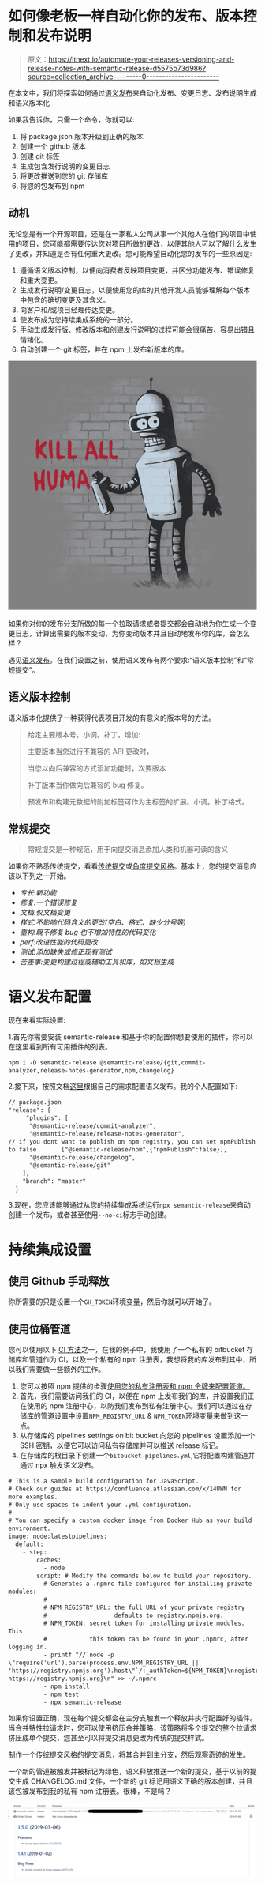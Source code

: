 # 如何像老板一样自动化你的发布、版本控制和发布说明

> 原文：<https://itnext.io/automate-your-releases-versioning-and-release-notes-with-semantic-release-d5575b73d986?source=collection_archive---------0----------------------->

在本文中，我们将探索如何通过[语义发布](https://github.com/semantic-release/semantic-release)来自动化发布、变更日志、发布说明生成和语义版本化

如果我告诉你，只需一个命令，你就可以:

1.  将 package.json 版本升级到正确的版本
2.  创建一个 github 版本
3.  创建 git 标签
4.  生成包含发行说明的变更日志
5.  将更改推送到您的 git 存储库
6.  将您的包发布到 npm

## 动机

无论您是有一个开源项目，还是在一家私人公司从事一个其他人在他们的项目中使用的项目，您可能都需要传达您对项目所做的更改，以便其他人可以了解什么发生了更改，并知道是否有任何重大更改。您可能希望自动化您的发布的一些原因是:

1.  遵循语义版本控制，以便向消费者反映项目变更，并区分功能发布、错误修复和重大变更。
2.  生成发行说明/变更日志，以便使用您的库的其他开发人员能够理解每个版本中包含的确切变更及其含义。
3.  向客户和/或项目经理传达变更。
4.  使发布成为您持续集成系统的一部分。
5.  手动生成发行版、修改版本和创建发行说明的过程可能会很痛苦、容易出错且情绪化。
6.  自动创建一个 git 标签，并在 npm 上发布新版本的库。

![](img/11a6a89f8769ec8fd27b7f3d9ff9e20a.png)

如果你对你的发布分支所做的每一个拉取请求或者提交都会自动地为你生成一个变更日志，计算出需要的版本变动，为你变动版本并且自动地发布你的库，会怎么样？

遇见[语义发布](https://github.com/semantic-release/semantic-release)。在我们设置之前，使用语义发布有两个要求:“语义版本控制”和“常规提交”。

## 语义版本控制

语义版本化提供了一种获得代表项目开发的有意义的版本号的方法。

> 给定主要版本号。小调。补丁，增加:
> 
> 主要版本当您进行不兼容的 API 更改时，
> 
> 当您以向后兼容的方式添加功能时，次要版本
> 
> 补丁版本当你做向后兼容的 bug 修复。
> 
> 预发布和构建元数据的附加标签可作为主标签的扩展。小调。补丁格式。

## 常规提交

> 常规提交是一种规范，用于向提交消息添加人类和机器可读的含义

如果你不熟悉传统提交，看看[传统提交](https://www.conventionalcommits.org/en/v1.0.0-beta.2/)或[角度提交风格](https://github.com/angular/angular.js/blob/master/DEVELOPERS.md#commits)。基本上，您的提交消息应该以下列之一开始。

*   *专长:新功能*
*   *修复:一个错误修复*
*   *文档:仅文档变更*
*   *样式:不影响代码含义的更改(空白、格式、缺少分号等)*
*   *重构:既不修复 bug 也不增加特性的代码变化*
*   *perf:改进性能的代码更改*
*   *测试:添加缺失或修正现有测试*
*   *苦差事:变更构建过程或辅助工具和库，如文档生成*

# 语义发布配置

现在来看实际设置:

1.首先你需要安装 semantic-release 和基于你的配置你想要使用的插件，你可以在这里看到所有可用插件的列表。

```
npm i -D semantic-release @semantic-release/{git,commit-analyzer,release-notes-generator,npm,changelog} 
```

2.接下来，按照文档[这里](https://github.com/semantic-release/semantic-release/blob/caribou/docs/usage/configuration.md#configuration)根据自己的需求配置语义发布。我的个人配置如下:

```
// package.json
"release": {
     "plugins": [
      "@semantic-release/commit-analyzer",
      "@semantic-release/release-notes-generator",
// if you dont want to publish on npm registry, you can set npmPublish to false       ["@semantic-release/npm",{"npmPublish":false}],
      "@semantic-release/changelog",
      "@semantic-release/git"
    ],
    "branch": "master"
  }
```

3.现在，您应该能够通过从您的持续集成系统运行`npx semantic-release`来自动创建一个发布，或者甚至使用`--no-ci`标志手动创建。

# 持续集成设置

## 使用 Github 手动释放

你所需要的只是设置一个`GH_TOKEN`环境变量，然后你就可以开始了。

## 使用位桶管道

您可以使用以下 [CI 方法](https://github.com/semantic-release/semantic-release/blob/master/docs/recipes/README.md)之一，在我的例子中，我使用了一个私有的 bitbucket 存储库和管道作为 CI，以及一个私有的 npm 注册表，我想将我的库发布到其中，所以我们需要做一些额外的工作。

1.  您可以按照 npm 提供的步骤[使用您的私有注册表和 npm 令牌来配置管道。](https://npme.npmjs.com/docs/tutorials/pipelines.html)
2.  首先，我们需要访问我们的 CI，以便在 npm 上发布我们的库，并设置我们正在使用的 npm 注册中心，以防我们发布到私有注册中心。我们可以通过在存储库的管道设置中设置`NPM_REGISTRY_URL` & `NPM_TOKEN`环境变量来做到这一点。
3.  从存储库的 pipelines settings on bit bucket 向您的 pipelines 设置添加一个 SSH 密钥，以便它可以访问私有存储库并可以推送 release 标记。
4.  在存储库的根目录下创建一个`bitbucket-pipelines.yml`,它将配置构建管道并通过 npx 触发语义发布。

```
# This is a sample build configuration for JavaScript.
# Check our guides at https://confluence.atlassian.com/x/14UWN for more examples.
# Only use spaces to indent your .yml configuration.
# -----
# You can specify a custom docker image from Docker Hub as your build environment.
image: node:latestpipelines:
  default:
    - step:
        caches:
          - node
        script: # Modify the commands below to build your repository.
          # Generates a .npmrc file configured for installing private modules:
          #
          # NPM_REGISTRY_URL: the full URL of your private registry
          #                   defaults to registry.npmjs.org.
          # NPM_TOKEN: secret token for installing private modules. This
          #            this token can be found in your .npmrc, after logging in.
          - printf "//`node -p \"require('url').parse(process.env.NPM_REGISTRY_URL || 'https://registry.npmjs.org').host\"`/:_authToken=${NPM_TOKEN}\nregistry=${NPM_REGISTRY_URL:-https://registry.npmjs.org}\n" >> ~/.npmrc
          - npm install
          - npm test
          - npx semantic-release
```

如果你设置正确，现在每个提交都会在主分支触发一个释放并执行配置好的插件。当合并特性拉请求时，您可以使用挤压合并策略，该策略将多个提交的整个拉请求挤压成单个提交，您甚至可以将提交消息更改为传统的提交样式。

制作一个传统提交风格的提交消息，将其合并到主分支，然后观察奇迹的发生。

一个新的管道被触发并被标记为绿色，语义释放推送一个新的提交，基于以前的提交生成 CHANGELOG.md 文件，一个新的 git 标记用语义正确的版本创建，并且该包被发布到我的私有 npm 注册表。很棒，不是吗？

![](img/ebfbfe71d1bfbac1c30cfb3d291ab40b.png)![](img/8d8330e33de9ce7328f3e905c0e577f7.png)